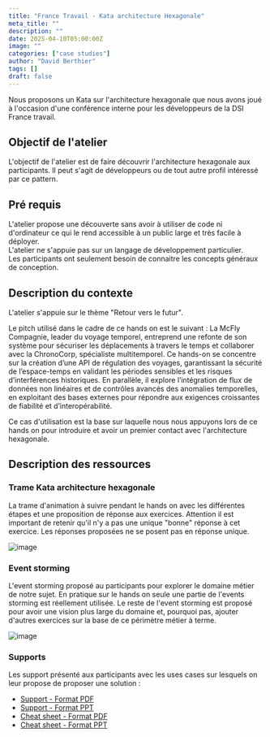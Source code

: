 ```yaml
---
title: "France Travail - Kata architecture Hexagonale"
meta_title: ""
description: ""
date: 2025-04-10T05:00:00Z
image: ""
categories: ["case studies"]
author: "David Berthier"
tags: []
draft: false
---
```


Nous proposons un Kata sur l'architecture hexagonale que nous avons joué à l'occasion d'une conférence interne pour les développeurs de la DSI France travail.

## Objectif de l'atelier

L'objectif de l'atelier est de faire découvrir l'architecture hexagonale aux participants.
Il peut s'agit de développeurs ou de tout autre profil intéressé par ce pattern.

## Pré requis

L'atelier propose une découverte sans avoir à utiliser de code ni d'ordinateur ce qui le rend accessible à un public large et très facile à déployer.  
L'atelier ne s'appuie pas sur un langage de développement particulier.  
Les participants ont seulement besoin de connaitre les concepts généraux de conception.

## Description du contexte

L'atelier s'appuie sur le thème "Retour vers le futur".  

Le pitch utilisé dans le cadre de ce hands on est le suivant :
La McFly Compagnie, leader du voyage temporel, entreprend une refonte de son système pour sécuriser les déplacements à travers le temps et collaborer avec la ChronoCorp, spécialiste multitemporel. Ce hands-on se concentre sur la création d’une API de régulation des voyages, garantissant la sécurité de l’espace-temps en validant les périodes sensibles et les risques d’interférences historiques. En parallèle, il explore l’intégration de flux de données non linéaires et de contrôles avancés des anomalies temporelles, en exploitant des bases externes pour répondre aux exigences croissantes de fiabilité et d’interopérabilité.

Ce cas d'utilisation est la base sur laquelle nous nous appuyons lors de ce hands on pour introduire et avoir un premier contact avec l'architecture hexagonale.

## Description des ressources

### Trame Kata architecture hexagonale

La trame d'animation à suivre pendant le hands on avec les différentes étapes et une proposition de réponse aux exercices. Attention il est important de retenir qu'il n'y a pas une unique "bonne" réponse à cet exercice. Les réponses proposées ne se posent pas en réponse unique.

![image](./images/blog/kata-architecture-hexagonale/trame-kata.png)

### Event storming

L'event storming proposé au participants pour explorer le domaine métier de notre sujet. En pratique sur le hands on seule une partie de l'events storming est réellement utilisée. Le reste de l'event storming est proposé pour avoir une vision plus large du domaine et, pourquoi pas, ajouter d'autres exercices sur la base de ce périmètre métier à terme.

![image](./images/blog/kata-architecture-hexagonale/event-storming.png)

### Supports

Les support présenté aux participants avec les uses cases sur lesquels on leur propose de proposer une solution :

* [Support - Format PDF](./miscellaneous/blog/kata-architecture-hexagonale/cheat_sheet.pdf)
* [Support - Format PPT](./miscellaneous/blog/kata-architecture-hexagonale/support-pitch.pptx)
* [Cheat sheet - Format PDF](./miscellaneous/blog/kata-architecture-hexagonale/cheat-sheet.pdf)
* [Cheat sheet - Format PPT](./miscellaneous/blog/kata-architecture-hexagonale/cheat-sheet.pptx)
